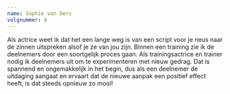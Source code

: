 ```yaml
---
name: Sophie van Oers
volgnummer: 6
---
```

Als actrice weet ik dat het een lange weg is van een script voor je neus naar de zinnen uitspreken alsof je ze van jou zijn. Binnen een training zie ik de deelnemers door een soortgelijk proces gaan. Als trainingsactrice en trainer nodig ik deelnemers uit om te experimenteren met nieuw gedrag. Dat is spannend en ongemakkelijk in het begin, dus als een deelnemer de uitdaging aangaat en ervaart dat de nieuwe aanpak een positief effect heeft, is dat steeds opnieuw zo mooi!

